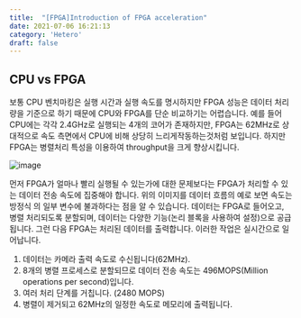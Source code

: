 ```yaml
---
title:  "[FPGA]Introduction of FPGA acceleration"
date: 2021-07-06 16:21:13
category: 'Hetero'
draft: false
---
```


## CPU vs FPGA
보통 CPU 벤치마킹은 실행 시간과 실행 속도를 명시하지만 FPGA 성능은 데이터 처리량을 기준으로 하기 때문에 CPU와 FPGA를 단순 비교하기는 어렵습니다. 예를 들어 CPU에는 각각 2.4GHz로 실행되는 4개의 코어가 존재하지만, FPGA는 62MHz로 상대적으로 속도 측면에서 CPU에 비해 상당히 느리게작동하는것처럼 보입니다. 하지만 FPGA는 병렬처리 특성을 이용하여 throughput을 크게 향상시킵니다.

![image](https://www.stemmer-imaging.com/media/cache/default_image_dialog/uploads/te/tech-tipp-fpga-speed-comparison.jpg)

먼저 FPGA가 얼마나 빨리 실행될 수 있는가에 대한 문제보다는 FPGA가 처리할 수 있는 데이터 전송 속도에 집중해야 합니다. 위의 이미지를 데이터 흐름의 예로 보면 속도는 방정식 의 일부 변수에 불과하다는 점을 알 수 있습니다. 데이터는 FPGA로 들어오고, 병렬 처리되도록 분할되며, 데이터는 다양한 기능(논리 블록을 사용하여 설정)으로 공급됩니다. 그런 다음 FPGA는 처리된 데이터를 출력합니다. 이러한 작업은 실시간으로 일어납니다.

1. 데이터는 카메라 출력 속도로 수신됩니다(62MHz).
2. 8개의 병렬 프로세스로 분할되므로 데이터 전송 속도는 496MOPS(Million operations per second)입니다.
3. 여러 처리 단계를 거칩니다. (2480 MOPS)
4. 병렬이 제거되고 62MHz의 일정한 속도로 메모리에 출력됩니다.